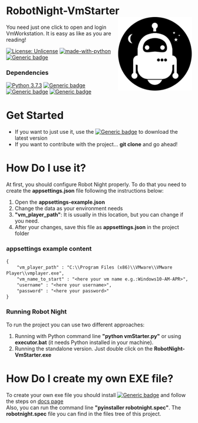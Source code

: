 # RobotNight-VmStarter <img src="https://github.com/ericserafim/RobotNight-VmStarter/blob/master/app-icon.svg" width="200px" align="right">
You need just one click to open and login VmWorkstation. It is easy as like as you are reading!

[![License: Unlicense](https://img.shields.io/badge/license-Unlicense-blue.svg)](http://unlicense.org/)
[![made-with-python](https://img.shields.io/badge/Made%20with-Python-1f425f.svg)](https://www.python.org/)
[![Generic badge](https://img.shields.io/badge/release-latest-blue.svg)](https://github.com/ericserafim/RobotNight-VmStarter/releases/latest)

### Dependencies
[![Python 3.7.3](https://img.shields.io/badge/python-3.7+-blue.svg)](https://www.python.org/downloads/)
[![Generic badge](https://img.shields.io/badge/pywinauto-latest-blue.svg)](https://pywinauto.readthedocs.io/en/latest/)
[![Generic badge](https://img.shields.io/badge/pyperclip-latest-blue.svg)](https://pypi.org/project/pyperclip/)
[![Generic badge](https://img.shields.io/badge/pyautogui-latest-blue.svg)](https://pyautogui.readthedocs.io/en/latest/)

# Get Started
- If you want to just use it, use the [![Generic badge](https://img.shields.io/badge/release-latest-blue.svg)](https://github.com/ericserafim/RobotNight-VmStarter/releases/latest) to download the latest version
- If you want to contribute with the project... **git clone** and go ahead!<br/>

# How Do I use it?
At first, you should configure Robot Night properly. To do that you need to create the **appsettings.json** file following the instructions below:
1) Open the **appsettings-example.json**
2) Change the data as your environment needs
3) **"vm_player_path"**: It is usually in this location, but you can change if you need.
4) After your changes, save this file as **appsettings.json** in the project folder

### appsettings example content
```
{
    "vm_player_path" : "C:\\Program Files (x86)\\VMware\\VMware Player\\vmplayer.exe",
    "vm_name_to_start" : "<here your vm name e.g.:Windows10-AM-APR>",
    "username" : "<here your username>",
    "password" : "<here your password>"
}
```

### Running Robot Night
To run the project you can use two different approaches:
1) Running with Python command line **"python vmStarter.py"** or using **executor.bat** (it needs Python installed in your machine).
2) Running the standalone version. Just double click on the **RobotNight-VmStarter.exe**

# How Do I create my own EXE file?
To create your own exe file you should install [![Generic badge](https://img.shields.io/badge/pyinstaller-latest-blue.svg)](https://www.pyinstaller.org/downloads.html) and follow the steps on <a href="https://pyinstaller.readthedocs.io/en/stable/usage.html">docs page</a> <br/>
Also, you can run the command line **"pyinstaller robotnight.spec"**. The **robotnight.spec** file you can find in the files tree of this project.


